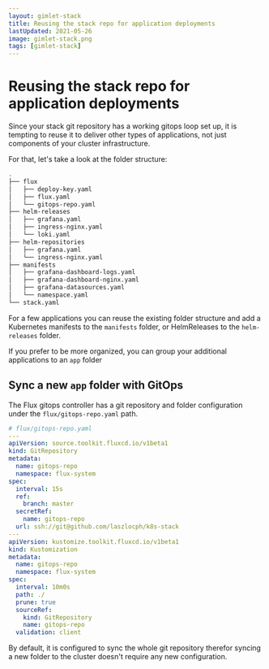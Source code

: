 ```yaml
---
layout: gimlet-stack
title: Reusing the stack repo for application deployments
lastUpdated: 2021-05-26
image: gimlet-stack.png
tags: [gimlet-stack]
---
```


# Reusing the stack repo for application deployments

Since your stack git repository has a working gitops loop set up, it is tempting to reuse it
to deliver other types of applications, not just components of your cluster infrastructure.

For that, let's take a look at the folder structure:

```bash
.
├── flux
│   ├── deploy-key.yaml
│   ├── flux.yaml
│   └── gitops-repo.yaml
├── helm-releases
│   ├── grafana.yaml
│   ├── ingress-nginx.yaml
│   └── loki.yaml
├── helm-repositories
│   ├── grafana.yaml
│   └── ingress-nginx.yaml
├── manifests
│   ├── grafana-dashboard-logs.yaml
│   ├── grafana-dashboard-nginx.yaml
│   ├── grafana-datasources.yaml
│   └── namespace.yaml
└── stack.yaml
```


For a few applications you can reuse the existing folder structure and add a Kubernetes manifests to the `manifests` folder, or HelmReleases to the
`helm-releases` folder.

If you prefer to be more organized, you can group your additional applications to an `app` folder

## Sync a new `app` folder with GitOps

The Flux gitops controller has a git repository and folder configuration under the `flux/gitops-repo.yaml` path.

```yaml
# flux/gitops-repo.yaml
---
apiVersion: source.toolkit.fluxcd.io/v1beta1
kind: GitRepository
metadata:
  name: gitops-repo
  namespace: flux-system
spec:
  interval: 15s
  ref:
    branch: master
  secretRef:
    name: gitops-repo
  url: ssh://git@github.com/laszlocph/k8s-stack
---
apiVersion: kustomize.toolkit.fluxcd.io/v1beta1
kind: Kustomization
metadata:
  name: gitops-repo
  namespace: flux-system
spec:
  interval: 10m0s
  path: ./
  prune: true
  sourceRef:
    kind: GitRepository
    name: gitops-repo
  validation: client
```

By default, it is configured to sync the whole git repository therefor syncing a new folder to the cluster doesn't require any new configuration.
